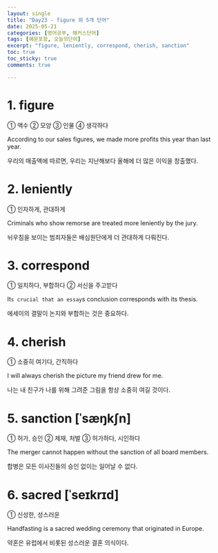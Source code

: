 ```yaml
---
layout: single
title: "Day23 - figure 외 5개 단어"
date: 2025-05-21
categories: [영어공부, 해커스단어]
tags: [예문포함, 오늘의단어]
excerpt: "figure, leniently, correspond, cherish, sanction"
toc: true
toc_sticky: true
comments: true

---
```


# 1. figure
① 액수 ② 모양 ③ 인물 ④ 생각하다

According to our sales figures, we made more profits this year than last year.

우리의 매출액에 따르면, 우리는 지난해보다 올해에 더 많은 이익을 창출했다.


# 2. leniently
① 인자하게, 관대하게

Criminals who show remorse are treated more leniently by the jury.

뉘우침을 보이는 범죄자들은 배심원단에게 더 관대하게 다뤄진다.

# 3. correspond
① 일치하다, 부합하다 ② 서신을 주고받다

It`s crucial that an essay`s conclusion corresponds with its thesis.

에세이의 결말이 논지와 부합하는 것은 중요하다.

# 4. cherish
① 소중히 여기다, 간직하다

I will always cherish the picture my friend drew for me.

나는 내 친구가 나를 위해 그려준 그림을 항상 소중히 여길 것이다.


# 5. sanction [ˈsæŋkʃn]
① 허가, 승인 ② 제재, 처벌 ③ 허가하다, 시인하다

The merger cannot happen without the sanction of all board members.

합병은 모든 이사진들의 승인 없이는 일어날 수 없다.


# 6. sacred [ˈseɪkrɪd]
① 신성한, 성스러운

Handfasting is a sacred wedding ceremony that originated in Europe.

약혼은 유럽에서 비롯된 성스러운 결혼 의식이다.